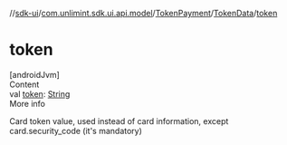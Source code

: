//[sdk-ui](../../../../index.md)/[com.unlimint.sdk.ui.api.model](../../index.md)/[TokenPayment](../index.md)/[TokenData](index.md)/[token](token.md)



# token  
[androidJvm]  
Content  
val [token](token.md): [String](https://kotlinlang.org/api/latest/jvm/stdlib/kotlin/-string/index.html)  
More info  


Card token value, used instead of card information, except card.security_code (it's mandatory)

  



